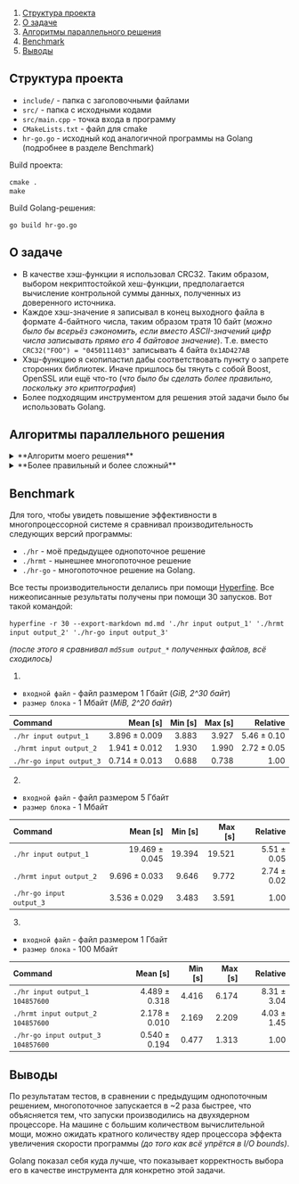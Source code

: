 1. [Структура проекта](#projstruct)
2. [О задаче](#aboutproblem)
3. [Алгоритмы параллельного решения](#parallelsolution)
4. [Benchmark](#benchmark)
5. [Выводы](#result)

## <a id="projstruct"></a>Структура проекта

* `include/` - папка с заголовочными файлами
* `src/` - папка с исходными кодами
* `src/main.cpp` - точка входа в программу
* `CMakeLists.txt` - файл для cmake
* `hr-go.go` - исходный код аналогичной программы на Golang (подробнее в разделе Benchmark)

Build проекта:
```
cmake .
make
```
Build Golang-решения:
```
go build hr-go.go
```

## <a id="aboutproblem"></a>О задаче

- В качестве хэш-функции я использовал CRC32. Таким образом, выбором некриптостойкой хеш-функции, предполагается вычисление контрольной суммы данных, полученных из доверенного источника.
- Каждое хэш-значение я записывал в конец выходного файла в формате 4-байтного числа, таким образом тратя 10 байт (*можно было бы всерьёз сэкономить, если вместо ASCII-значений цифр числа записывать прямо его 4 байтовое значение*). Т.е. вместо `CRC32("FOO") = "0450111403"` записывать 4 байта `0x1AD427AB`
- Хэш-функцию я скопипастил дабы соответствовать пункту о запрете сторонних библиотек. Иначе пришлось бы тянуть с собой Boost, OpenSSL или ещё что-то (*что было бы сделать более правильно, поскольку это криптография*)
- Более подходящим инструментом для решения этой задачи было бы использовать Golang.

## <a id="parallelsolution"></a>Алгоритмы параллельного решения
<details>
<summary>**Алгоритм моего решения**</summary>
Создаём N потоков, каждый из которых выполняет следующий цикл:
1. Получить уникальное смещение;
2. Прочитать из входного файла блок данных по смещению;
3. Посчитать хэш-значение от блока данных;
4. Записать в выходной файл по смещению.

<center>
![Моя версия](/images/multithread-1.png)
</center>
</details>

<details>
<summary>**Более правильный и более сложный**</summary>
1. Один поток читает из входного файла и помещает блоки в буфер;
2. Потоки из Thread Pool: берут из буфера блок, считают хэш-значение, помещают в другой буфер;
3. Ещё один поток считывает данные из буфера с хэшами и записывает в выходной файл.

<center>
![Более архитектурно верное](/images/multithread-2.png)
</center>
</details>

## <a id="benchmark"></a>Benchmark

Для того, чтобы увидеть повышение эффективности в многопроцессорной системе я сравнивал производительность следующих версий программы:

- `./hr` - моё предыдущее однопоточное решение
- `./hrmt` - нынешнее многопоточное решение
- `./hr-go` - многопоточное решение на Golang.

Все тесты производительности делались при помощи [Hyperfine](https://github.com/sharkdp/hyperfine). Все нижеописанные результаты получены при помощи 30 запусков. Вот такой командой:

```
hyperfine -r 30 --export-markdown md.md './hr input output_1' './hrmt input output_2' './hr-go input output_3'
```

*(после этого я сравнивал `md5sum output_*` полученных файлов, всё сходилось)*

1. 
* `входной файл` - файл размером 1 Гбайт (*GiB, 2^30 байт*)
* `размер блока` - 1 Мбайт (*MiB, 2^20 байт*)

| Command | Mean [s] | Min [s] | Max [s] | Relative |
|:---|---:|---:|---:|---:|
| `./hr input output_1` | 3.896 ± 0.009 | 3.883 | 3.927 | 5.46 ± 0.10 |
| `./hrmt input output_2` | 1.941 ± 0.012 | 1.930 | 1.990 | 2.72 ± 0.05 |
| `./hr-go input output_3` | 0.714 ± 0.013 | 0.688 | 0.738 | 1.00 |

2.
* `входной файл` - файл размером 5 Гбайт
* `размер блока` - 1 Мбайт

| Command | Mean [s] | Min [s] | Max [s] | Relative |
|:---|---:|---:|---:|---:|
| `./hr input output_1` | 19.469 ± 0.045 | 19.394 | 19.521 | 5.51 ± 0.05 |
| `./hrmt input output_2` | 9.696 ± 0.033 | 9.646 | 9.772 | 2.74 ± 0.02 |
| `./hr-go input output_3` | 3.536 ± 0.029 | 3.483 | 3.591 | 1.00 |


3. 
* `входной файл` - файл размером 1 Гбайт
* `размер блока` - 100 Мбайт

| Command | Mean [s] | Min [s] | Max [s] | Relative |
|:---|---:|---:|---:|---:|
| `./hr input output_1 104857600` | 4.489 ± 0.318 | 4.416 | 6.174 | 8.31 ± 3.04 |
| `./hrmt input output_2 104857600` | 2.178 ± 0.010 | 2.169 | 2.209 | 4.03 ± 1.45 |
| `./hr-go input output_3 104857600` | 0.540 ± 0.194 | 0.477 | 1.313 | 1.00 |

## <a id="result"></a>Выводы


По результатам тестов, в сравнении с предыдущим однопоточным решением, многопоточное запускается в ~2 раза быстрее, что объясняется тем, что запуски производились на двухядерном процессоре. На машине с большим количеством вычислительной мощи, можно ожидать кратного количеству ядер процессора эффекта увеличения скорости программы *(до того как всё упрётся в I/O bounds)*.

Golang показал себя куда лучше,  что показывает корректность выбора его в качестве инструмента для конкретно этой задачи. 